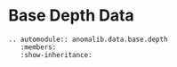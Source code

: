 # Base Depth Data

```{eval-rst}
.. automodule:: anomalib.data.base.depth
   :members:
   :show-inheritance:
```
